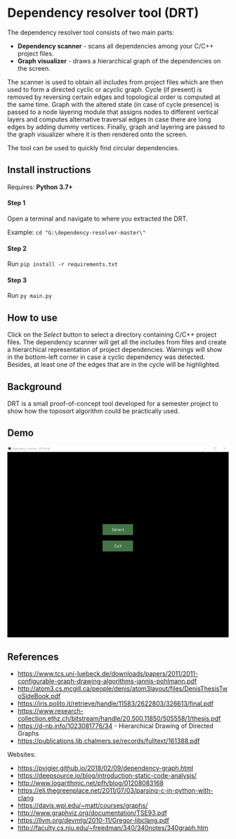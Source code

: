# Dependency resolver tool (DRT)

The dependency resolver tool consists of two main parts:
- **Dependency scanner** - scans all dependencies among your C/C++ project files.
- **Graph visualizer** - draws a hierarchical graph of the dependencies on the screen.

The scanner is used to obtain all includes from project files which are then used to form a directed cyclic or acyclic graph. Cycle (if present) is removed by reversing certain edges and topological order is computed at the same time. Graph with the altered state (in case of cycle presence) is passed to a node layering module that assigns nodes to different vertical layers and computes alternative traversal edges in case there are long edges by adding dummy vertices. Finally, graph and layering are passed to the graph visualizer where it is then rendered onto the screen.

The tool can be used to quickly find circular dependencies.

## Install instructions

Requires: **Python 3.7+**

#### Step 1
Open a terminal and navigate to where you extracted the DRT.

Example: `cd "G:\dependency-resolver-master\"`

#### Step 2
Run `pip install -r requirements.txt`
#### Step 3
Run `py main.py`

## How to use

Click on the *Select* button to select a directory containing C/C++ project files. The dependency scanner will get all the includes from files and create a hierarchical representation of project dependencies. Warnings will show in the bottom-left corner in case a cyclic dependency was detected. Besides, at least one of the edges that are in the cycle will be highlighted.

## Background

DRT is a small proof-of-concept tool developed for a semester project to show how the toposort algorithm could be practically used.

## Demo

![Project showcase](demo.gif)

## References

- https://www.tcs.uni-luebeck.de/downloads/papers/2011/2011-configurable-graph-drawing-algorithms-jannis-pohlmann.pdf
- http://atom3.cs.mcgill.ca/people/denis/atom3layout/files/DenisThesisTwoSideBook.pdf
- https://iris.polito.it/retrieve/handle/11583/2622803/326613/final.pdf
- https://www.research-collection.ethz.ch/bitstream/handle/20.500.11850/505558/1/thesis.pdf
- https://d-nb.info/1023081776/34 - Hierarchical Drawing of Directed Graphs
- https://publications.lib.chalmers.se/records/fulltext/161388.pdf

Websites: 
- https://pvigier.github.io/2018/02/09/dependency-graph.html
- https://deepsource.io/blog/introduction-static-code-analysis/
- http://www.logarithmic.net/pfh/blog/01208083168
- https://eli.thegreenplace.net/2011/07/03/parsing-c-in-python-with-clang
- https://davis.wpi.edu/~matt/courses/graphs/
- http://www.graphviz.org/documentation/TSE93.pdf
- https://llvm.org/devmtg/2010-11/Gregor-libclang.pdf
- http://faculty.cs.niu.edu/~freedman/340/340notes/340graph.htm

